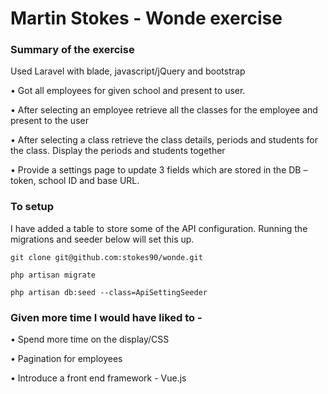 
# Martin Stokes - Wonde exercise

### Summary of the exercise


Used Laravel with blade, javascript/jQuery and bootstrap

•	Got all employees for given school and present to user.

•	After selecting an employee retrieve all the classes for the employee and present to the user

•	After selecting a class retrieve the class details, periods and students for the class. Display the periods and students together

•	Provide a settings page to update 3 fields which are stored in the DB – token, school ID and base URL.


### To setup
I have added a table to store some of the API configuration. Running the migrations and seeder below will set this up.

```git clone git@github.com:stokes90/wonde.git```

```php artisan migrate```

```php artisan db:seed --class=ApiSettingSeeder```

### Given more time I would have liked to -

•	Spend more time on the display/CSS

•	Pagination for employees

•	Introduce a front end framework - Vue.js

